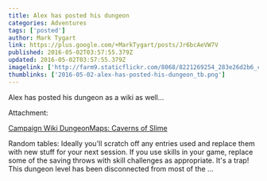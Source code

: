 ```yaml
---
title: Alex has posted his dungeon
categories: Adventures
tags: ['posted']
author: Mark Tygart
link: https://plus.google.com/+MarkTygart/posts/Jr6bcAeVW7V
published: 2016-05-02T03:57:55.379Z
updated: 2016-05-02T03:57:55.379Z
imagelink: ['http://farm9.staticflickr.com/8068/8221269254_283e26d2b6_c.jpg']
thumblinks: ['2016-05-02-alex-has-posted-his-dungeon_tb.png']
---
```


Alex has posted his dungeon as a wiki as well...


Attachment:

<a href='https://campaignwiki.org/wiki/DungeonMaps/Caverns_of_Slime'>Campaign Wiki DungeonMaps: Caverns of Slime</a>


Random tables: Ideally you'll scratch off any entries used and replace them with new stuff for your next session. If you use skills in your game, replace some of the saving throws with skill challenges as appropriate. It's a trap! This dungeon level has been disconnected from most of the ...
